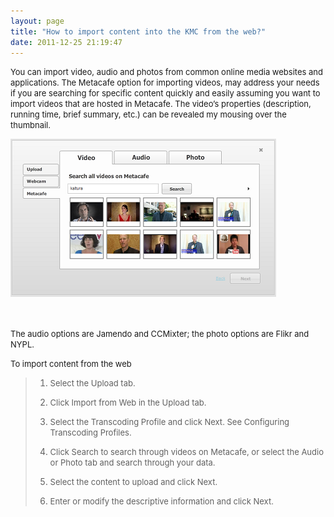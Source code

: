 ```yaml
---
layout: page
title: "How to import content into the KMC from the web?"
date: 2011-12-25 21:19:47
---
```


<span style="font-size: small;">You can import video, audio and photos from common online media websites and applications. The Metacafe option for importing videos, may address your needs if you are searching for specific content quickly and easily assuming you want to import videos that are hosted in Metacafe. The video’s properties (description, running time, brief summary, etc.) can be revealed my mousing over the thumbnail.</span>

<span style="font-family: times new roman,times; font-size: small;"><img src="../../assets/114.img">

<span style="font-family: times new roman,times; font-size: small;"><br /></span>

<span style="font-size: small;">The audio options are Jamendo and CCMixter; the photo options are Flikr and NYPL.</span>

<p class="mce-procedure">
  <span style="font-size: small;">To import content from the web</span>
</p>

> 1.  <span style="font-size: small;">Select the Upload tab. </span>
> 
> 2.  <span style="font-size: small;">Click Import from Web in the Upload tab.</span>
> 
> 3.  <span style="font-size: small;">Select the Transcoding Profile and click Next. See Configuring Transcoding Profiles. </span>
> 
> 4.  <span style="font-size: small;">Click Search to search through videos on Metacafe, or select the Audio or Photo tab and search through your data.</span>
> 
> 5.  <span style="font-size: small;">Select the content to upload and click Next.</span>
> 
> 6.  <span style="font-size: small;">Enter or modify the descriptive information and click Next.</span>

<span style="font-family: times new roman,times; font-size: small;"><br /></span>